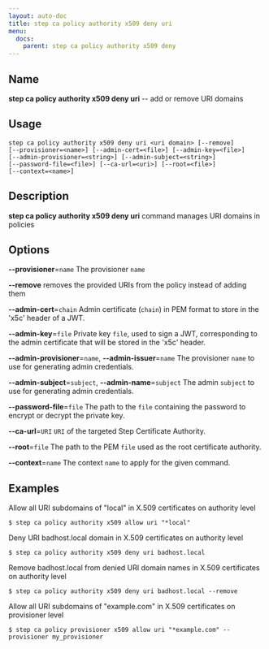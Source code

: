 ```yaml
---
layout: auto-doc
title: step ca policy authority x509 deny uri
menu:
  docs:
    parent: step ca policy authority x509 deny
---
```


## Name
**step ca policy authority x509 deny uri** -- add or remove URI domains

## Usage

```raw
step ca policy authority x509 deny uri <uri domain> [--remove]
[--provisioner=<name>] [--admin-cert=<file>] [--admin-key=<file>]
[--admin-provisioner=<string>] [--admin-subject=<string>]
[--password-file=<file>] [--ca-url=<uri>] [--root=<file>]
[--context=<name>]
```

## Description

**step ca policy authority x509 deny uri** command manages URI domains in policies
               
## Options


**--provisioner**=`name`
The provisioner `name`

**--remove**
removes the provided URIs from the policy instead of adding them

**--admin-cert**=`chain`
Admin certificate (`chain`) in PEM format to store in the 'x5c' header of a JWT.

**--admin-key**=`file`
Private key `file`, used to sign a JWT, corresponding to the admin certificate that will
be stored in the 'x5c' header.

**--admin-provisioner**=`name`, **--admin-issuer**=`name`
The provisioner `name` to use for generating admin credentials.

**--admin-subject**=`subject`, **--admin-name**=`subject`
The admin `subject` to use for generating admin credentials.

**--password-file**=`file`
The path to the `file` containing the password to encrypt or decrypt the private key.

**--ca-url**=`URI`
`URI` of the targeted Step Certificate Authority.

**--root**=`file`
The path to the PEM `file` used as the root certificate authority.

**--context**=`name`
The context `name` to apply for the given command.

## Examples  

Allow all URI subdomains of "local" in X.509 certificates on authority level
```shell
$ step ca policy authority x509 allow uri "*local"
```

Deny URI badhost.local domain in X.509 certificates on authority level
```shell
$ step ca policy authority x509 deny uri badhost.local
```

Remove badhost.local from denied URI domain names in X.509 certificates on authority level
```shell
$ step ca policy authority x509 deny uri badhost.local --remove
```

Allow all URI subdomains of "example.com" in X.509 certificates on provisioner level
```shell
$ step ca policy provisioner x509 allow uri "*example.com" --provisioner my_provisioner
```
    


